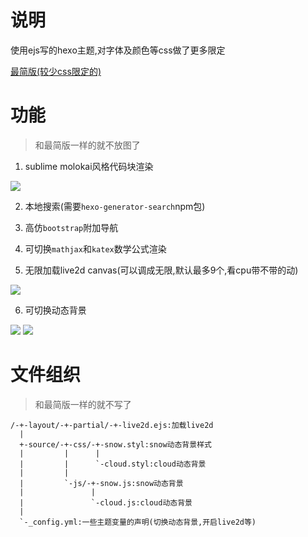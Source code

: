# 说明

使用ejs写的hexo主题,对字体及颜色等css做了更多限定

[最简版(较少css限定的)](https://github.com/hexo-simple-theme/sample_ejs)

# 功能

> 和最简版一样的就不放图了

1. sublime molokai风格代码块渲染

![](https://github.com/hexo-simple-theme/theme_demo/blob/master/molokai.png)

2. 本地搜索(需要`hexo-generator-search`npm包)

3. 高仿`bootstrap`附加导航

4. 可切换`mathjax`和`katex`数学公式渲染

5. 无限加载live2d canvas(可以调成无限,默认最多9个,看cpu带不带的动)

![](https://github.com/hexo-simple-theme/theme_demo/blob/master/live2d.png)

6. 可切换动态背景

![](https://github.com/hexo-simple-theme/theme_demo/blob/master/cloud.png)
![](https://github.com/hexo-simple-theme/theme_demo/blob/master/snow.png)

# 文件组织

> 和最简版一样的就不写了

```
/-+-layout/-+-partial/-+-live2d.ejs:加载live2d
  |
  +-source/-+-css/-+-snow.styl:snow动态背景样式
  |         |      |
  |         |      `-cloud.styl:cloud动态背景
  |         |
  |         `-js/-+-snow.js:snow动态背景
  |               |
  |               `-cloud.js:cloud动态背景
  |
  `-_config.yml:一些主题变量的声明(切换动态背景,开启live2d等)
```
